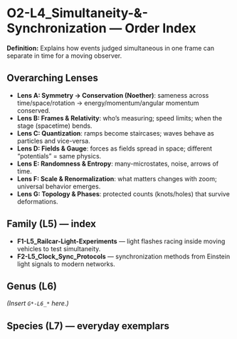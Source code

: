 # O2-L4_Simultaneity-&-Synchronization — Order Index
**Definition:** Explains how events judged simultaneous in one frame can separate in time for a moving observer.
## Overarching Lenses

- **Lens A: Symmetry -> Conservation (Noether)**: sameness across time/space/rotation → energy/momentum/angular momentum conserved.
- **Lens B: Frames & Relativity**: who’s measuring; speed limits; when the stage (spacetime) bends.
- **Lens C: Quantization**: ramps become staircases; waves behave as particles and vice-versa.
- **Lens D: Fields & Gauge**: forces as fields spread in space; different “potentials” = same physics.
- **Lens E: Randomness & Entropy**: many-microstates, noise, arrows of time.
- **Lens F: Scale & Renormalization**: what matters changes with zoom; universal behavior emerges.
- **Lens G: Topology & Phases**: protected counts (knots/holes) that survive deformations.

## Family (L5) — index
- **F1-L5_Railcar-Light-Experiments** — light flashes racing inside moving vehicles to test simultaneity.
- **F2-L5_Clock_Sync_Protocols** — synchronization methods from Einstein light signals to modern networks.
## Genus (L6)
_(Insert `G*-L6_*` here.)_
## Species (L7) — everyday exemplars
